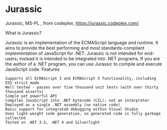 # Jurassic
Jurassic, MS-PL , from codeplex, 
https://jurassic.codeplex.com/

What is Jurassic?

Jurassic is an implementation of the ECMAScript language and runtime. It aims to provide the best performing and most standards-compliant implementation of JavaScript for .NET. Jurassic is not intended for end-users; instead it is intended to be integrated into .NET programs. If you are the author of a .NET program, you can use Jurassic to compile and execute JavaScript code.
Features

    Supports all ECMAScript 3 and ECMAScript 5 functionality, including ES5 strict mode
    Well tested - passes over five thousand unit tests (with over thirty thousand asserts)
    Simple yet powerful API
    Compiles JavaScript into .NET bytecode (CIL); not an interpreter
    Deployed as a single .NET assembly (no native code)
    Basic support for integrated debugging within Visual Studio
    Uses light-weight code generation, so generated code is fully garbage collected
    Tested on .NET 3.5, .NET 4 and Silverlight
